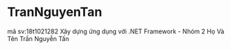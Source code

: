 # TranNguyenTan

mã sv:18t1021282
Xây dựng ứng dụng với .NET Framework - Nhóm 2
Họ Và Tên Trần Nguyễn Tấn
